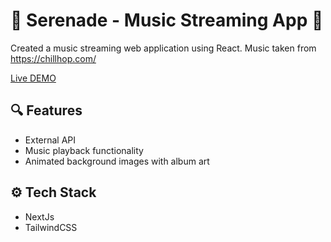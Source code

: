 # 🎵 Serenade - Music Streaming App 🎵
Created a music streaming web application using React. Music taken from https://chillhop.com/

[Live DEMO](https://serenade-music.vercel.app/)

## 🔍 Features

- External API
- Music playback functionality
- Animated background images with album art

## ⚙ Tech Stack

- NextJs
- TailwindCSS

